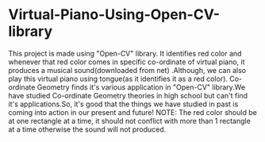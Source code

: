 # Virtual-Piano-Using-Open-CV-library
This project is made using "Open-CV" library. It identifies red color and whenever that red color comes in specific co-ordinate of virtual piano, it produces a musical sound(downloaded from net) .Although, we can also play this virtual piano using tongue(as it identifies it as a red color).        Co-ordinate Geometry finds it's various application in "Open-CV" library.We have studied Co-ordinate Geometry theories in high school but can't find it's applications.So, it's good that the things we have studied in past is coming into action in our present and future!
NOTE: The red color should be at one rectangle at a time, it should not conflict with more than 1 rectangle at a time otherwise the sound will not produced.
